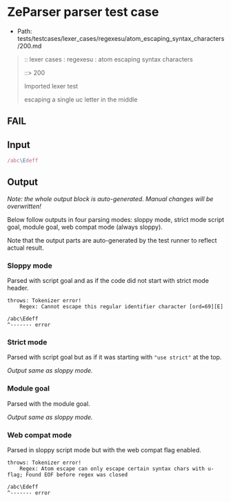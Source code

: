 # ZeParser parser test case

- Path: tests/testcases/lexer_cases/regexesu/atom_escaping_syntax_characters/200.md

> :: lexer cases : regexesu : atom escaping syntax characters
>
> ::> 200
>
> Imported lexer test
>
> escaping a single uc letter in the middle

## FAIL

## Input

`````js
/abc\Edeff
`````

## Output

_Note: the whole output block is auto-generated. Manual changes will be overwritten!_

Below follow outputs in four parsing modes: sloppy mode, strict mode script goal, module goal, web compat mode (always sloppy).

Note that the output parts are auto-generated by the test runner to reflect actual result.

### Sloppy mode

Parsed with script goal and as if the code did not start with strict mode header.

`````
throws: Tokenizer error!
    Regex: Cannot escape this regular identifier character [ord=69][E]

/abc\Edeff
^------- error
`````

### Strict mode

Parsed with script goal but as if it was starting with `"use strict"` at the top.

_Output same as sloppy mode._

### Module goal

Parsed with the module goal.

_Output same as sloppy mode._

### Web compat mode

Parsed in sloppy script mode but with the web compat flag enabled.

`````
throws: Tokenizer error!
    Regex: Atom escape can only escape certain syntax chars with u-flag; Found EOF before regex was closed

/abc\Edeff
^------- error
`````

